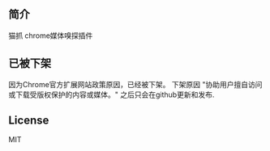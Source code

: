 ## 简介
猫抓 chrome媒体嗅探插件
## 已被下架
因为Chrome官方扩展网站政策原因，已经被下架。
下架原因
"协助用户擅自访问或下载受版权保护的内容或媒体。"
之后只会在github更新和发布.

## License
MIT

